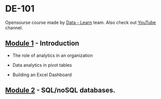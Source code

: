 # DE-101

Opensourse course made by [Data - Learn](https://datalearn.ru/) team. Also check out [YouTube](https://www.youtube.com/channel/UCWki7GBUE5lDMJCbn4e1XMg) channel.

## [Module 1](https://github.com/Vainane/DE-101/tree/main/Module%201) - Introduction

- The role of analytics in an organization

- Data analytics in pivot tables

- Building an Excel Dashboard 

## [Module 2](https://github.com/Vainane/DE-101/tree/main/Module%202) - SQL/noSQL databases.


